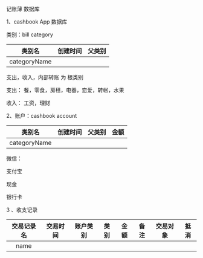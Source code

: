 记账薄 数据库

1、cashbook App 数据库

类别：bill category

|    类别名    | 创建时间 | 父类别 |
| :----------: | :------: | :----: |
| categoryName |          |        |

支出，收入，内部转账    为 根类别

支出： 餐，零食，房租，电器，恋爱，转帐，水果

收入： 工资，理财




2、账户：cashbook account

|    类别名    | 创建时间 | 父类别 | 金额 |
| :----------: | :------: | :----: | :--: |
| categoryName |          |        |      |

微信：

支付宝

现金

银行卡







3 、收支记录



| 交易记录名 | 交易时间 | 账户类别 | 类别 | 金额 | 备注 | 交易对象 | 抵消 |
| :--------: | :------: | -------- | :--: | :--: | :--: | :------: | ---- |
|    name    |          |          |      |      |      |          |      |































